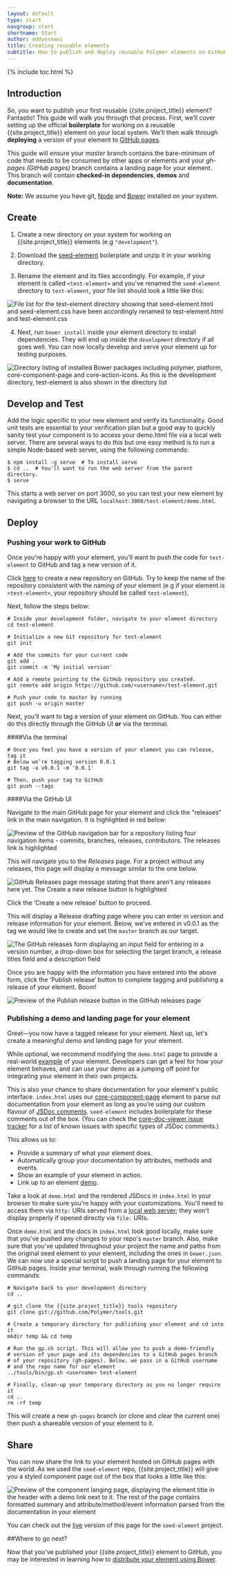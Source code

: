 ```yaml
---
layout: default
type: start
navgroup: start
shortname: Start
author: addyosmani
title: Creating reusable elements
subtitle: How to publish and deploy reusable Polymer elements on GitHub
---
```


{% include toc.html %}

## Introduction

So, you want to publish your first reusable {{site.project_title}} element? Fantastic! This guide will walk you through that process. First, we’ll cover setting up the official **boilerplate** for working on a reusable {{site.project_title}} element on your local system. We’ll then walk through **deploying** a version of your element to [GitHub pages](http://github.com).

This guide will ensure your *master* branch contains the bare-minimum of code that needs to be consumed by other apps or elements and your *gh-pages (GitHub pages)* branch contains a landing page for your element. This branch will contain **checked-in dependencies**, **demos** and **documentation**.

**Note:** We assume you have git, [Node](http://nodejs.org/) and [Bower](http://bower.io/) installed on your system.

## Create

1. Create a new directory on your system for working on {{site.project_title}} elements (e.g `"development"`).

2. Download the [seed-element](https://github.com/PolymerLabs/seed-element/archive/master.zip) boilerplate and unzip it in your working directory.

3. Rename the element and its files accordingly. For example, if your element is called `<test-element>` and you've renamed the `seed-element` directory to `test-element`, your file list should look a little like this:

![File list for the test-element directory showing that seed-element.html and seed-element.css have been accordingly renamed to test-element.html and test-element.css](/images/publishing-polymer-elements/image_0.png)

4. Next, run `bower install` inside your element directory to install dependencies. They will end up inside the `development` directory if all goes well. You can now locally develop and serve your element up for testing purposes.

![Directory listing of installed Bower packages including polymer, platform, core-component-page and core-action-icons. As this is the development directory, test-element is also shown in the directory list](/images/publishing-polymer-elements/image_1.png)

## Develop and Test

Add the logic specific to your new element and verify its functionality. Good unit tests
are essential to your verification plan but a good way to quickly sanity test your component
is to access your demo.html file via a local web server. There are several ways to do this
but one easy method is to run a simple Node-based web server, using the following
commands:

    $ npm install -g serve  # To install serve
    $ cd ..  # You'll want to run the web server from the parent directory.
    $ serve

This starts a web server on port 3000, so you can test your new element by navigating a browser 
to the URL `localhost:3000/test-element/demo.html`. 

## Deploy

### Pushing your work to GitHub

Once you're happy with your element, you’ll want to push the code for `test-element` to GitHub and tag a new version of it.

Click [here](https://github.com/new) to create a new repository on GitHub. Try to keep the name of the repository consistent with the naming of your element (e.g if your element is `<test-element>`, your repository should be called `test-element`).

Next, follow the steps below:

    # Inside your development folder, navigate to your element directory
    cd test-element
    
    # Initialize a new Git repository for test-element
    git init
    
    # Add the commits for your current code
    git add .
    git commit -m 'My initial version'
    
    # Add a remote pointing to the GitHub repository you created. 
    git remote add origin https://github.com/<username>/test-element.git
    
    # Push your code to master by running 
    git push -u origin master


Next, you’ll want to tag a version of your element on GitHub. You can either do this directly through the GitHub UI **or** via the terminal. 

####Via the terminal

    # Once you feel you have a version of your element you can release, tag it
    # Below we’re tagging version 0.0.1
    git tag -a v0.0.1 -m '0.0.1'
    
    # Then, push your tag to GitHub
    git push --tags


####Via the GitHub UI

Navigate to the main GitHub page for your element and click the "releases" link in the main navigation. It is highlighted in red below:

![Preview of the GitHub navigation bar for a repository listing four navigation items - commits, branches, releases, contributors. The releases link is highlighted](/images/publishing-polymer-elements/image_2.png)

This will navigate you to the *Releases* page. For a project without any releases, this page will display a message similar to the one below. 

![GitHub Releases page message stating that there aren't any releases here yet. The Create a new release button is highlighted](/images/publishing-polymer-elements/image_3.png)

Click the ‘Create a new release’ button to proceed. 

This will display a Release drafting page where you can enter in version and release information for your element. Below, we’ve entered in v0.0.1 as the tag we would like to create and set the `master` branch as our target. 

![The GitHub releases form displaying an input field for entering in a version number, a drop-down box for selecting the target branch, a release titles field and a description field](/images/publishing-polymer-elements/image_4.png)

Once you are happy with the information you have entered into the above form, click the ‘Publish release’ button to complete tagging and publishing a release of your element. Boom!

![Preview of the Publish release button in the GitHub releases page](/images/publishing-polymer-elements/image_5.png)

### Publishing a demo and landing page for your element

Great—you now have a tagged release for your element. Next up, let's create a meaningful demo and landing page for your element.

While optional, we recommend modifying the `demo.html` page to provide a real-world [example](http://googlewebcomponents.github.io/google-chart/components/google-chart/demo.html) of your element. Developers can get a feel for how your element behaves, and can use your demo as a jumping off point for integrating your element in their own projects.

This is also your chance to share documentation for your element's public interface. `index.html` uses our [core-component-page](https://github.com/Polymer/core-component-page) element to parse out documentation from your element as long as you’re using our custom flavour of [JSDoc comments](http://usejsdoc.org/about-getting-started.html). `seed-element` includes boilerplate for these comments out of the box. (You can check the [core-doc-viewer issue tracker](https://github.com/Polymer/core-doc-viewer/issues) for a list of known issues with specific types of JSDoc comments.)

This allows us to:

* Provide a summary of what your element does.
* Automatically group your documentation by attributes, methods and events.
* Show an example of your element in action.
* Link up to an element [demo](http://polymerlabs.github.io/seed-element/components/seed-element/demo.html).

Take a look at `demo.html` and the rendered JSDocs in `index.html` in your browser to make sure you're happy with your customizations. You'll need to access them via `http:` URIs served from a [local web server](https://www.google.com/search?q=local+web+server); they won't display properly if opened directly via `file:` URIs.

Once `demo.html` and the docs in `index.html` look good locally, make sure that you've pushed any changes to your repo's `master` branch. Also, make sure that you've updated throughout your project the name and paths from the original seed element to your element, including the ones in `bower.json`. We can now use a special script to push a landing page for your element to GitHub pages. Inside your terminal, walk through running the following commands:

    # Navigate back to your development directory
    cd ..
    
    # git clone the {{site.project_title}} tools repository
    git clone git://github.com/Polymer/tools.git
    
    # Create a temporary directory for publishing your element and cd into it
    mkdir temp && cd temp
    
    # Run the gp.sh script. This will allow you to push a demo-friendly 
    # version of your page and its dependencies to a GitHub pages branch 
    # of your repository (gh-pages). Below, we pass in a GitHub username 
    # and the repo name for our element
    ../tools/bin/gp.sh <username> test-element
    
    # Finally, clean-up your temporary directory as you no longer require it
    cd ..
    rm -rf temp


This will create a new `gh-pages` branch (or clone and clear the current one) then push a shareable version of your element to it.

## Share

You can now share the link to your element hosted on GitHub pages with the world. As we used the `seed-element` repo, {{site.project_title}} will give you a styled component page out of the box that looks a little like this:

![Preview of the component langing page, displaying the element title in the header with a demo link next to it. The rest of the page contains formatted summary and attribute/method/event information parsed from the documentation in your element](/images/publishing-polymer-elements/image_6.png)

You can check out the [live](http://polymerlabs.github.io/seed-element/components/seed-element/) version of this page for the `seed-element` project.

##Where to go next?

Now that you’ve published your {{site.project_title}} element to GitHub, you may be interested in learning how to [distribute your element using Bower](/articles/distributing-components-with-bower.html).

